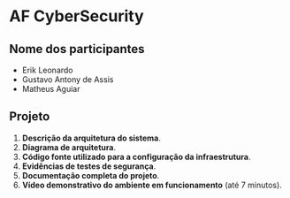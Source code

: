 # AF CyberSecurity

## Nome dos participantes

- Erik Leonardo
- Gustavo Antony de Assis
- Matheus Aguiar

## Projeto

1. **Descrição da arquitetura do sistema**.
2. **Diagrama de arquitetura**.
3. **Código fonte utilizado para a configuração da infraestrutura**.
4. **Evidências de testes de segurança**.
5. **Documentação completa do projeto**.
6. **Vídeo demonstrativo do ambiente em funcionamento** (até 7 minutos).
